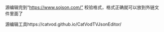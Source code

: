 源编辑完到“https://www.sojson.com/” 校验格式，格式正确就可以放到外链文件里面了

源编辑工具https://catvod.github.io/CatVodTVJsonEditor/
